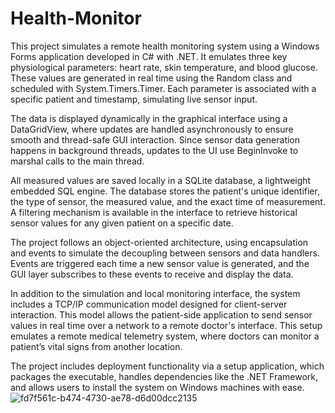 # Health-Monitor

This project simulates a remote health monitoring system using a Windows Forms application developed in C# with .NET. It emulates three key physiological parameters: heart rate, skin temperature, and blood glucose. These values are generated in real time using the Random class and scheduled with System.Timers.Timer. Each parameter is associated with a specific patient and timestamp, simulating live sensor input.

The data is displayed dynamically in the graphical interface using a DataGridView, where updates are handled asynchronously to ensure smooth and thread-safe GUI interaction. Since sensor data generation happens in background threads, updates to the UI use BeginInvoke to marshal calls to the main thread.

All measured values are saved locally in a SQLite database, a lightweight embedded SQL engine. The database stores the patient's unique identifier, the type of sensor, the measured value, and the exact time of measurement. A filtering mechanism is available in the interface to retrieve historical sensor values for any given patient on a specific date.

The project follows an object-oriented architecture, using encapsulation and events to simulate the decoupling between sensors and data handlers. Events are triggered each time a new sensor value is generated, and the GUI layer subscribes to these events to receive and display the data.

In addition to the simulation and local monitoring interface, the system includes a TCP/IP communication model designed for client-server interaction. This model allows the patient-side application to send sensor values in real time over a network to a remote doctor's interface. This setup emulates a remote medical telemetry system, where doctors can monitor a patient’s vital signs from another location.

The project includes deployment functionality via a setup application, which packages the executable, handles dependencies like the .NET Framework, and allows users to install the system on Windows machines with ease.
![fd7f561c-b474-4730-ae78-d6d00dcc2135](https://github.com/user-attachments/assets/ff53f7d5-7e70-4a94-a3db-6bc2d3dd8446)
